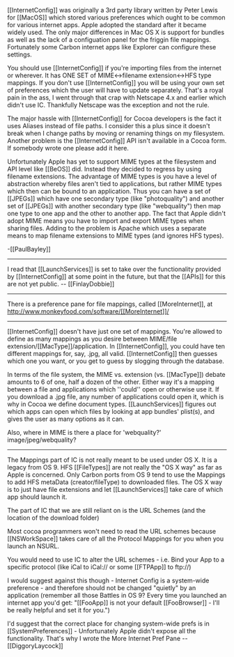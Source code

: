 

[[InternetConfig]] was originally a 3rd party library written by Peter Lewis for [[MacOS]] which stored various preferences which ought to be common for various internet apps. Apple adopted the standard after it became widely used. The only major differences in Mac OS X is support for bundles as well as the lack of a configuation panel for the friggin file mappings. Fortunately some Carbon internet apps like Explorer can configure these settings.

You should use [[InternetConfig]] if you're importing files from the internet or wherever. It has ONE SET of MIME<->filename extension<->HFS type mappings. If you don't use [[InternetConfig]] you will be using your own set of preferences which the user will have to update separately. That's a royal pain in the ass, I went through that crap with Netscape 4.x and earlier which didn't use IC. Thankfully Netscape was the exception and not the rule.

The major hassle with [[InternetConfig]] for Cocoa developers is the fact it uses Aliases instead of file paths. I consider this a plus since it doesn't break when I change paths by moving or renaming things on my filesystem. Another problem is the [[InternetConfig]] API isn't available in a Cocoa form. If somebody wrote one please add it here.

Unfortunately Apple has yet to support MIME types at the filesystem and API level like [[BeOS]] did. Instead they decided to regress by using filename extensions. The advantage of MIME types is you have a level of abstraction whereby files aren't tied to applications, but rather MIME types which then can be bound to an application. Thus you can have a set of [[JPEGs]] which have one secondary type (like "photoquality") and another set of [[JPEGs]] with another secondary type (like "webquality") then map one type to one app and the other to another app. The fact that Apple didn't adopt MIME means you have to import and export MIME types when sharing files. Adding to the problem is Apache which uses a separate means to map filename extensions to MIME types (and ignores HFS types).

-[[PaulBayley]]

----

I read that [[LaunchServices]] is set to take over the functionality provided by [[InternetConfig]] at some point in the future, but that the [[APIs]] for this are not yet public. -- [[FinlayDobbie]]

----
There is a preference pane for file mappings, called [[MoreInternet]], at http://www.monkeyfood.com/software/[[MoreInternet]]/

----

[[InternetConfig]] doesn't have just one set of mappings. You're allowed to define as many mappings as you desire between MIME/file extension/[[MacType]]/application. In [[InternetConfig]], you could have ten different mappings for, say, .jpg, all valid. [[InternetConfig]] then guesses which one you want, or you get to guess by slogging through the database.

In terms of the file system, the MIME vs. extension (vs. [[MacType]]) debate amounts to 6 of one, half a dozen of the other. Either way it's a mapping between a file and applications which ''could'' open or otherwise use it. If you download a .jpg file, any number of applications could open it, which is why in Cocoa we define document types. [[LaunchServices]] figures out which apps can open which files by looking at app bundles' plist(s), and gives the user as many options as it can.

Also, where in MIME is there a place for 'webquality?' image/jpeg/webquality?

----

The Mappings part of IC is not really meant to be used under OS X.  It is a legacy from OS 9.  HFS [[FileTypes]] are not really the "OS X way" as far as Apple is concerned.  Only Carbon ports from OS 9 tend to use the Mappings to add HFS metaData (creator/fileType) to downloaded files.   The OS X way is to just have file extensions and let [[LaunchServices]] take care of which app should launch it.

The part of IC that we are still reliant on is the URL Schemes (and the location of the download folder)

Most cocoa programmers won't need to read the URL schemes because [[NSWorkSpace]] takes care of all the Protocol Mappings for you when you launch an NSURL.

You would need to use IC to alter the URL schemes - i.e. Bind your App to a specific protocol (like iCal to iCal://  or some [[FTPApp]] to ftp://)

I would suggest against this though - Internet Config is a system-wide preference - and therefore should not be changed "quietly" by an application (remember all those Battles in OS 9?  Every time you launched an internet app you'd get: "[[FooApp]] is not your default [[FooBrowser]] - I'll be really helpful and set it for you.")

I'd suggest that the correct place for changing system-wide prefs is in [[SystemPreferences]] - Unfortunately Apple didn't expose all the functionality.   That's why I wrote the More Internet Pref Pane
--[[DiggoryLaycock]]